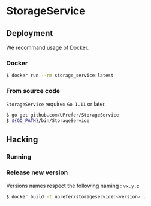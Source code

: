 # StorageService

## Deployment

We recommand usage of Docker.

### Docker
```bash
$ docker run --rm storage_service:latest
```

### From source code
`StorageService` requires `Go 1.11` or later.

```bash
$ go get github.com/UPrefer/StorageService
$ ${GO_PATH}/bin/StorageService
```

## Hacking

### Running 

### Release new version

Versions names respect the following naming : `vx.y.z`

```bash
$ docker build -t uprefer/storageservice:<version> .
```